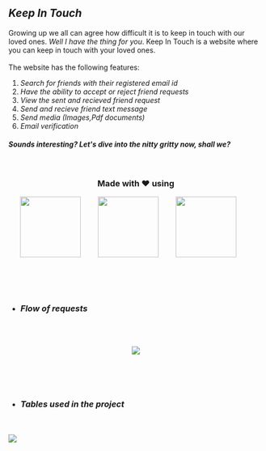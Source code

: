 ## *Keep In Touch*
Growing up we all can agree how difficult it is to keep in touch with our loved ones. *Well I have the thing for you*. Keep In Touch is a website where you can keep in touch with your loved ones. <br><br>
The website has the following features:<br>
1. *Search for friends with their registered email id*
2. *Have the ability to accept or reject friend requests*
3. *View the sent and recieved friend request*
4. *Send and recieve friend text message*
5. *Send media (Images,Pdf documents)*
6. *Email verification*

#### *Sounds interesting? Let's dive into the nitty gritty now, shall we?*
<br>

### <p align='center'> Made with ❤️ using </p>

<p align='center'>
    <img with=120px height=120px style="margin-right:30px" src='https://github.com/user-attachments/assets/c66ba914-a498-4e4f-a00f-cf510c1e2b14'/>
    <img with=120px height=120px style="margin-right:30px" src='https://github.com/NarutoUchiha39/KeepInTouch/assets/104666748/1dd75dfc-c7be-4aed-8d30-5cceeefa0793'/>
    <img with=120px height=120px style="margin-right:30px" src='https://github.com/NarutoUchiha39/KeepInTouch/assets/104666748/76d209bc-3549-40d9-8732-2c8edca23a62'/>
</p>

<br><br><br>
* ### <p>*Flow of requests*</p>
<br><br>
<p align='center'>
    <img  src='https://github.com/user-attachments/assets/a7d926ef-e17f-4ae9-bc7d-50d3731cac19'/>
</p>

<br><br><br>
* ### <p>*Tables used in the project*</p>
<br><br>
<img src='https://github.com/user-attachments/assets/4002e1ce-1116-41d1-bf92-0811bc413d77'/>
